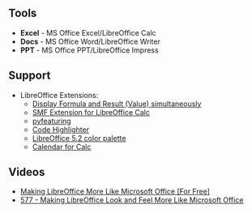 ## Tools
* __Excel__ - MS Office Excel/LibreOffice Calc 
* __Docs__ - MS Office Word/LibreOffice Writer
* __PPT__ - MS Office PPT/LibreOffice Impress

## Support
* LibreOffice Extensions:
  - [Display Formula and Result (Value) simultaneously](https://extensions.libreoffice.org/extensions/display-formula-and-value-simultaneously)
  - [SMF Extension for LibreOffice Calc](https://extensions.libreoffice.org/extensions/smf-extension)
  - [pyfeaturing](https://extensions.libreoffice.org/extensions/pyfeaturing)
  - [Code Highlighter](https://extensions.libreoffice.org/extensions/code-highlighter)
  - [LibreOffice 5.2 color palette](https://extensions.libreoffice.org/extensions/libreoffice-5-2-color-palette)
  - [Calendar for Calc](https://extensions.libreoffice.org/extensions/calendar-for-calc)

## Videos
* [Making LibreOffice More Like Microsoft Office [For Free]](https://www.youtube.com/watch?v=Q2uE_q1YLp8)
* [577 - Making LibreOffice Look and Feel More Like Microsoft Office](https://www.youtube.com/watch?v=ndmZH_lTpMs)
